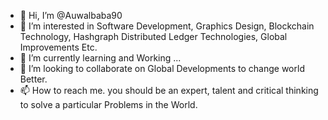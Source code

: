 - 👋 Hi, I’m @Auwalbaba90
- 👀 I’m interested in Software Development, Graphics Design, Blockchain Technology, Hashgraph Distributed Ledger Technologies, Global Improvements Etc.
- 🌱 I’m currently learning and Working ...
- 💞️ I’m looking to collaborate on Global Developments to change world Better.
- 📫 How to reach me. you should be an expert, talent and critical thinking to solve a particular Problems in the World.

<!---
Auwalbaba90/Auwalbaba90 is a ✨ special ✨ repository because its `README.md` (this file) appears on your GitHub profile.
You can click the Preview link to take a look at your changes.
--->
